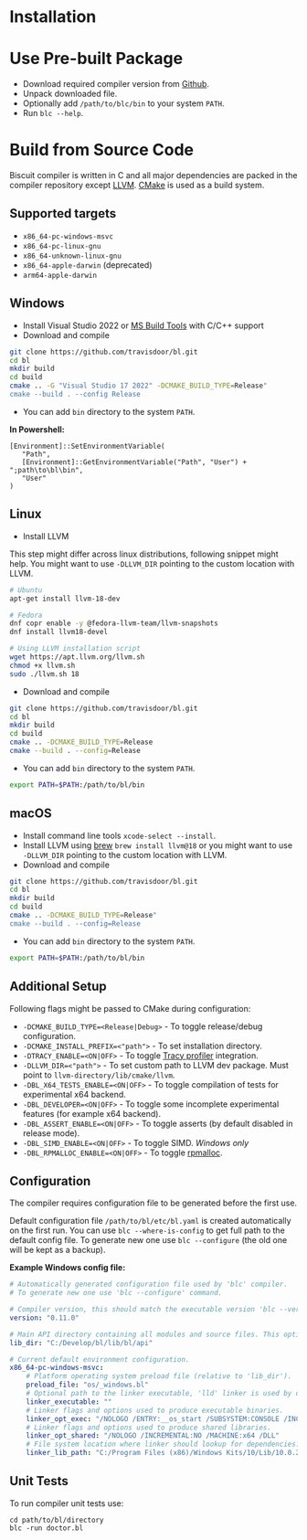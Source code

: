 # Installation

# Use Pre-built Package

* Download required compiler version from [Github](https://github.com/travisdoor/bl/releases).
* Unpack downloaded file.
* Optionally add `/path/to/blc/bin` to your system `PATH`.
* Run `blc --help`.

# Build from Source Code

Biscuit compiler is written in C and all major dependencies are packed in the compiler repository except [LLVM](https://llvm.org/). [CMake](https://cmake.org) is used as a build system.

## Supported targets

* `x86_64-pc-windows-msvc`
* `x86_64-pc-linux-gnu`
* `x86_64-unknown-linux-gnu`
* `x86_64-apple-darwin` (deprecated)
* `arm64-apple-darwin`

## Windows

* Install Visual Studio 2022 or [MS Build Tools](https://visualstudio.microsoft.com/visual-cpp-build-tools) with C/C++ support
* Download and compile

```bash
git clone https://github.com/travisdoor/bl.git
cd bl
mkdir build
cd build
cmake .. -G "Visual Studio 17 2022" -DCMAKE_BUILD_TYPE=Release"
cmake --build . --config Release
```

* You can add `bin` directory to the system `PATH`.

**In Powershell:**
```
[Environment]::SetEnvironmentVariable(
   "Path",
   [Environment]::GetEnvironmentVariable("Path", "User") + ";path\to\bl\bin",
   "User"
)
```

## Linux

* Install LLVM

This step might differ across linux distributions, following snippet might help. You might want to use  `-DLLVM_DIR` pointing to the custom location with LLVM.

```bash
# Ubuntu
apt-get install llvm-18-dev

# Fedora
dnf copr enable -y @fedora-llvm-team/llvm-snapshots
dnf install llvm18-devel

# Using LLVM installation script
wget https://apt.llvm.org/llvm.sh
chmod +x llvm.sh
sudo ./llvm.sh 18
```

* Download and compile


```bash
git clone https://github.com/travisdoor/bl.git
cd bl
mkdir build
cd build
cmake .. -DCMAKE_BUILD_TYPE=Release
cmake --build . --config=Release
```

* You can add `bin` directory to the system `PATH`.

```bash
export PATH=$PATH:/path/to/bl/bin
```

## macOS
* Install command line tools ``xcode-select --install``.
* Install LLVM using [brew](https://brew.sh) `brew install llvm@18` or you might want to use  `-DLLVM_DIR` pointing to the custom location with LLVM.
* Download and compile

```bash
git clone https://github.com/travisdoor/bl.git
cd bl
mkdir build
cd build
cmake .. -DCMAKE_BUILD_TYPE=Release"
cmake --build . --config=Release
```

* You can add `bin` directory to the system `PATH`.

```bash
export PATH=$PATH:/path/to/bl/bin
```


## Additional Setup

Following flags might be passed to CMake during configuration:

- `-DCMAKE_BUILD_TYPE=<Release|Debug>` - To toggle release/debug configuration.
- `-DCMAKE_INSTALL_PREFIX=<"path">` - To set installation directory.
- `-DTRACY_ENABLE=<ON|OFF>` - To toggle [Tracy profiler](https://github.com/wolfpld/tracy) integration.
- `-DLLVM_DIR=<"path">` - To set custom path to LLVM dev package. Must point to `llvm-directory/lib/cmake/llvm`.
- `-DBL_X64_TESTS_ENABLE=<ON|OFF>` - To toggle compilation of tests for experimental x64 backend.
- `-DBL_DEVELOPER=<ON|OFF>` - To toggle some incomplete experimental features (for example x64 backend).
- `-DBL_ASSERT_ENABLE=<ON|OFF>` - To toggle asserts (by default disabled in release mode).
- `-DBL_SIMD_ENABLE=<ON|OFF>` - To toggle SIMD. *Windows only*
- `-DBL_RPMALLOC_ENABLE=<ON|OFF>` - To toggle [rpmalloc](https://github.com/mjansson/rpmalloc).

## Configuration

The compiler requires configuration file to be generated before the first use.

Default configuration file `/path/to/bl/etc/bl.yaml` is created automatically on the first run. You can use `blc --where-is-config` to get full path to the default config file. To generate new one use `blc --configure` (the old one will be kept as a backup).

**Example Windows config file:**

```yaml
# Automatically generated configuration file used by 'blc' compiler.
# To generate new one use 'blc --configure' command.

# Compiler version, this should match the executable version 'blc --version'.
version: "0.11.0"

# Main API directory containing all modules and source files. This option is mandatory.
lib_dir: "C:/Develop/bl/lib/bl/api"

# Current default environment configuration.
x86_64-pc-windows-msvc:
    # Platform operating system preload file (relative to 'lib_dir').
    preload_file: "os/_windows.bl"
    # Optional path to the linker executable, 'lld' linker is used by default on some platforms.
    linker_executable: ""
    # Linker flags and options used to produce executable binaries.
    linker_opt_exec: "/NOLOGO /ENTRY:__os_start /SUBSYSTEM:CONSOLE /INCREMENTAL:NO /MACHINE:x64"
    # Linker flags and options used to produce shared libraries.
    linker_opt_shared: "/NOLOGO /INCREMENTAL:NO /MACHINE:x64 /DLL"
    # File system location where linker should lookup for dependencies.
    linker_lib_path: "C:/Program Files (x86)/Windows Kits/10/Lib/10.0.22000.0/ucrt/x64;C:/Program Files (x86)/Windows Kits/10/Lib/10.0.22000.0/um/x64;C:/Program Files/Microsoft Visual Studio/2022/Community/VC/Tools/MSVC/14.32.31326//lib/x64"
```

## Unit Tests

To run compiler unit tests use:
```
cd path/to/bl/directory
blc -run doctor.bl
```